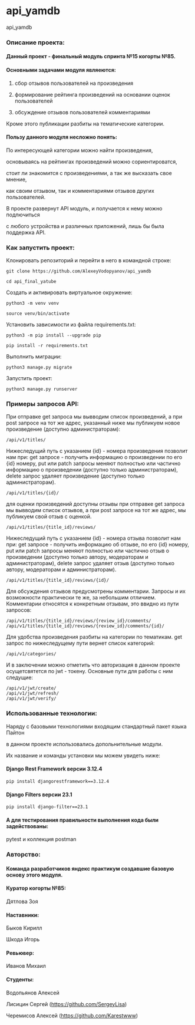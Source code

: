 # api_yamdb
api_yamdb

### Описание проекта:

#### Данный проект - финальный модуль спринта №15 когорты №85.

#### Основными задачами модуля являеются:

1) сбор отзывов пользователей на произведения

2) формирование рейтинга произведений на основании оценок пользователей

3) обсуждение отзывов пользователей комментариями

Кроме этого публикации разбиты на тематические категории.

#### Пользу данного модуля несложно понять:

По интересующей категории можно найти произведения,

основываясь на рейтингах произведений можно сориентироватся,

стоит ли знакомится с произведениями, а так же высказать свое мнение,

как своим отзывом, так и комментариями отзывов других пользователей.

В проекте развернут API модуль, и получается к нему можно подлючиться

с любого устройства и различных приложений, лишь бы была поддержка API.

### Как запустить проект:

Клонировать репозиторий и перейти в него в командной строке:

```
git clone https://github.com/AlexeyVodopyanov/api_yamdb
```

```
cd api_final_yatube
```

Cоздать и активировать виртуальное окружение:

```
python3 -m venv venv
```

```
source venv/bin/activate
```

Установить зависимости из файла requirements.txt:

```
python3 -m pip install --upgrade pip
```

```
pip install -r requirements.txt
```

Выполнить миграции:

```
python3 manage.py migrate
```

Запустить проект:

```
python3 manage.py runserver
```

### Примеры запросов API:

При отправке get запроса мы вывводим список произведений,
а при post запросе на тот же адрес,
указанный ниже мы публикуем новое произведение (доступно администраторам):

```
/api/v1/titles/
```

Нижеследущий путь с указанием {id} - номера произведения позволит нам при:
get запросе - получить информацию о произведении по его {id} номеру,
put или patch запросы меняют полностью или частично информацию о произведении
(доступно только администраторам),
delete запрос удаляет произведение (доступно только администраторам).

```
/api/v1/titles/{id}/
```

для оценки произведений доступны отзывы
при отправке get запроса мы вывводим список отзывов,
а при post запросе на тот же адрес, мы публикуем свой отзыв с оценкой.

```
/api/v1/titles/{title_id}/reviews/
```

Нижеследущий путь с указанием {id} - номера отзыва позволит нам при:
get запросе - получить информацию об отзыве, по его {id} номеру,
put или patch запросы меняют полностью или частично отзыв о произведении
(доступно только автору, модераторам и администраторам),
delete запрос удаляет отзыв
(доступно только автору, модераторам и администраторам).

```
/api/v1/titles/{title_id}/reviews/{id}/
```

Для обсуждения отзывов предусмотрены комментарии.
Запросы и их возможности практически те же, за небольшим отличием.
Комментарии относятся к конкретным отзывам, это ввидно из пути запросов:

```
/api/v1/titles/{title_id}/reviews/{review_id}/comments/
/api/v1/titles/{title_id}/reviews/{review_id}/comments/{id}/
```

Для удобства произведения разбиты на категории по тематикам.
get запрос по нижеследущему пути вернет список категорий:

```
/api/v1/categories/
```

И в заключении можно отметить что авторизация в данном проекте осущетсвятется по
jwt - токену.
Основные пути для работы с ним следущие:

```
/api/v1/jwt/create/
/api/v1/jwt/refresh/
/api/v1/jwt/verify/
```

### Использованные технологии:

Наряду с базовыми технологиями входящим стандартный пакет языка Пайтон

в данном проекте использовались допольнительные модули.

Их название и команды установки мы можем увидеть ниже:


#### Django Rest Framework версии 3.12.4 
```
pip install djangorestframework==3.12.4
```
#### Django Filters версии 23.1
```
pip install django-filter==23.1
```

#### А для тестирования правильности выполнения кода были задействованы:

pytest и коллекция postman

### Авторство:

#### Команда разработчиков яндекс практикум создавшие базовую основу этого модуля.

#### Куратор когорты №85:

Дятлова Зоя

#### Наставники:

Быков Кирилл

Шкода Игорь

#### Ревьювер:

Иванов Михаил

#### Студенты:

Водопьянов Алексей

Лисицин Сергей (https://github.com/SergeyLisa)

Черемисов Алексей (https://github.com/Karestwww)
